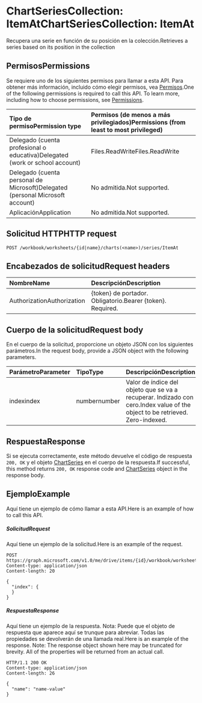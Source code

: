 # <a name="chartseriescollection-itemat"></a><span data-ttu-id="64cfa-101">ChartSeriesCollection: ItemAt</span><span class="sxs-lookup"><span data-stu-id="64cfa-101">ChartSeriesCollection: ItemAt</span></span>

<span data-ttu-id="64cfa-102">Recupera una serie en función de su posición en la colección.</span><span class="sxs-lookup"><span data-stu-id="64cfa-102">Retrieves a series based on its position in the collection</span></span>
## <a name="permissions"></a><span data-ttu-id="64cfa-103">Permisos</span><span class="sxs-lookup"><span data-stu-id="64cfa-103">Permissions</span></span>
<span data-ttu-id="64cfa-p101">Se requiere uno de los siguientes permisos para llamar a esta API. Para obtener más información, incluido cómo elegir permisos, vea [Permisos](../../../concepts/permissions_reference.md).</span><span class="sxs-lookup"><span data-stu-id="64cfa-p101">One of the following permissions is required to call this API. To learn more, including how to choose permissions, see [Permissions](../../../concepts/permissions_reference.md).</span></span>

|<span data-ttu-id="64cfa-106">Tipo de permiso</span><span class="sxs-lookup"><span data-stu-id="64cfa-106">Permission type</span></span>      | <span data-ttu-id="64cfa-107">Permisos (de menos a más privilegiados)</span><span class="sxs-lookup"><span data-stu-id="64cfa-107">Permissions (from least to most privileged)</span></span>              |
|:--------------------|:---------------------------------------------------------|
|<span data-ttu-id="64cfa-108">Delegado (cuenta profesional o educativa)</span><span class="sxs-lookup"><span data-stu-id="64cfa-108">Delegated (work or school account)</span></span> | <span data-ttu-id="64cfa-109">Files.ReadWrite</span><span class="sxs-lookup"><span data-stu-id="64cfa-109">Files.ReadWrite</span></span>    |
|<span data-ttu-id="64cfa-110">Delegado (cuenta personal de Microsoft)</span><span class="sxs-lookup"><span data-stu-id="64cfa-110">Delegated (personal Microsoft account)</span></span> | <span data-ttu-id="64cfa-111">No admitida.</span><span class="sxs-lookup"><span data-stu-id="64cfa-111">Not supported.</span></span>    |
|<span data-ttu-id="64cfa-112">Aplicación</span><span class="sxs-lookup"><span data-stu-id="64cfa-112">Application</span></span> | <span data-ttu-id="64cfa-113">No admitida.</span><span class="sxs-lookup"><span data-stu-id="64cfa-113">Not supported.</span></span> |

## <a name="http-request"></a><span data-ttu-id="64cfa-114">Solicitud HTTP</span><span class="sxs-lookup"><span data-stu-id="64cfa-114">HTTP request</span></span>
<!-- { "blockType": "ignored" } -->
```http
POST /workbook/worksheets/{id|name}/charts(<name>)/series/ItemAt

```
## <a name="request-headers"></a><span data-ttu-id="64cfa-115">Encabezados de solicitud</span><span class="sxs-lookup"><span data-stu-id="64cfa-115">Request headers</span></span>
| <span data-ttu-id="64cfa-116">Nombre</span><span class="sxs-lookup"><span data-stu-id="64cfa-116">Name</span></span>       | <span data-ttu-id="64cfa-117">Descripción</span><span class="sxs-lookup"><span data-stu-id="64cfa-117">Description</span></span>|
|:---------------|:----------|
| <span data-ttu-id="64cfa-118">Authorization</span><span class="sxs-lookup"><span data-stu-id="64cfa-118">Authorization</span></span>  | <span data-ttu-id="64cfa-p102">{token} de portador. Obligatorio.</span><span class="sxs-lookup"><span data-stu-id="64cfa-p102">Bearer {token}. Required.</span></span> |

## <a name="request-body"></a><span data-ttu-id="64cfa-121">Cuerpo de la solicitud</span><span class="sxs-lookup"><span data-stu-id="64cfa-121">Request body</span></span>
<span data-ttu-id="64cfa-122">En el cuerpo de la solicitud, proporcione un objeto JSON con los siguientes parámetros.</span><span class="sxs-lookup"><span data-stu-id="64cfa-122">In the request body, provide a JSON object with the following parameters.</span></span>

| <span data-ttu-id="64cfa-123">Parámetro</span><span class="sxs-lookup"><span data-stu-id="64cfa-123">Parameter</span></span>    | <span data-ttu-id="64cfa-124">Tipo</span><span class="sxs-lookup"><span data-stu-id="64cfa-124">Type</span></span>   |<span data-ttu-id="64cfa-125">Descripción</span><span class="sxs-lookup"><span data-stu-id="64cfa-125">Description</span></span>|
|:---------------|:--------|:----------|
|<span data-ttu-id="64cfa-126">index</span><span class="sxs-lookup"><span data-stu-id="64cfa-126">index</span></span>|<span data-ttu-id="64cfa-127">number</span><span class="sxs-lookup"><span data-stu-id="64cfa-127">number</span></span>|<span data-ttu-id="64cfa-p103">Valor de índice del objeto que se va a recuperar. Indizado con cero.</span><span class="sxs-lookup"><span data-stu-id="64cfa-p103">Index value of the object to be retrieved. Zero-indexed.</span></span>|

## <a name="response"></a><span data-ttu-id="64cfa-130">Respuesta</span><span class="sxs-lookup"><span data-stu-id="64cfa-130">Response</span></span>

<span data-ttu-id="64cfa-131">Si se ejecuta correctamente, este método devuelve el código de respuesta `200, OK` y el objeto [ChartSeries](../resources/chartseries.md) en el cuerpo de la respuesta.</span><span class="sxs-lookup"><span data-stu-id="64cfa-131">If successful, this method returns `200, OK` response code and [ChartSeries](../resources/chartseries.md) object in the response body.</span></span>

## <a name="example"></a><span data-ttu-id="64cfa-132">Ejemplo</span><span class="sxs-lookup"><span data-stu-id="64cfa-132">Example</span></span>
<span data-ttu-id="64cfa-133">Aquí tiene un ejemplo de cómo llamar a esta API.</span><span class="sxs-lookup"><span data-stu-id="64cfa-133">Here is an example of how to call this API.</span></span>
##### <a name="request"></a><span data-ttu-id="64cfa-134">Solicitud</span><span class="sxs-lookup"><span data-stu-id="64cfa-134">Request</span></span>
<span data-ttu-id="64cfa-135">Aquí tiene un ejemplo de la solicitud.</span><span class="sxs-lookup"><span data-stu-id="64cfa-135">Here is an example of the request.</span></span>
<!-- {
  "blockType": "request",
  "name": "chartseriescollection_itemat"
}-->
```http
POST https://graph.microsoft.com/v1.0/me/drive/items/{id}/workbook/worksheets/{id|name}/charts(<name>)/series/ItemAt
Content-type: application/json
Content-length: 20

{
  "index": {
  }
}
```

##### <a name="response"></a><span data-ttu-id="64cfa-136">Respuesta</span><span class="sxs-lookup"><span data-stu-id="64cfa-136">Response</span></span>
<span data-ttu-id="64cfa-p104">Aquí tiene un ejemplo de la respuesta. Nota: Puede que el objeto de respuesta que aparece aquí se trunque para abreviar. Todas las propiedades se devolverán de una llamada real.</span><span class="sxs-lookup"><span data-stu-id="64cfa-p104">Here is an example of the response. Note: The response object shown here may be truncated for brevity. All of the properties will be returned from an actual call.</span></span>
<!-- {
  "blockType": "response",
  "truncated": true,
  "@odata.type": "microsoft.graph.chartSeries"
} -->
```http
HTTP/1.1 200 OK
Content-type: application/json
Content-length: 26

{
  "name": "name-value"
}
```

<!-- uuid: 8fcb5dbc-d5aa-4681-8e31-b001d5168d79
2015-10-25 14:57:30 UTC -->
<!-- {
  "type": "#page.annotation",
  "description": "ChartSeriesCollection: ItemAt",
  "keywords": "",
  "section": "documentation",
  "tocPath": ""
}-->
